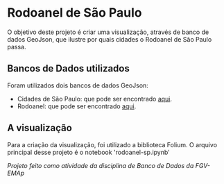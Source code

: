 # Rodoanel de São Paulo
O objetivo deste projeto é criar uma visualização, através de banco de dados GeoJson, que ilustre por quais cidades o Rodoanel de São Paulo passa.

## Bancos de Dados utilizados 
Foram utilizados dois bancos de dados GeoJson:
- Cidades de São Paulo: que pode ser encontrado [aqui](https://github.com/tbrugz/geodata-br).
- Rodoanel: que pode ser encontrado [aqui](https://dados.gov.br/dataset/mpog_transporte_rodoviario_rodoanel_sp). 

## A visualização
Para a criação da visualização, foi utilizado a biblioteca Folium.
O arquivo principal desse projeto é o notebook 'rodoanel-sp.ipynb'

*Projeto feito como atividade da disciplina de Banco de Dados da FGV-EMAp*